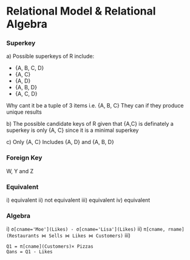 # Relational Model & Relational Algebra

### Superkey
a) Possible superkeys of R include:
- {A, B, C, D}
- {A, C}
- {A, D}
- {A, B, D}
- {A, C, D}


Why cant it be a tuple of 3 items i.e. {A, B, C}
They can if they produce unique results

b) The possible candidate keys of R given that {A,C} is definately a superkey is only {A, C} since it is a minimal superkey

c) Only {A, C}
Includes {A, D} and {A, B, D}

### Foreign Key
W, Y and Z

### Equivalent
i) equivalent
ii) not equivalent
iii) equivalent
iv) equivalent

### Algebra
i) `σ[cname='Moe'](Likes) - σ[cname='Lisa'](Likes)`
ii)  `π[cname, rname](Restaurants ⋈ Sells ⋈ Likes ⋈ Customers)`
iii) 
```
Q1 = π[cname](Customers)× Pizzas
Qans = Q1 - Likes
```